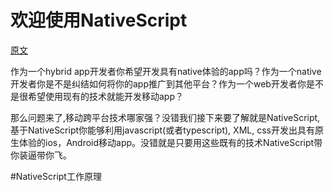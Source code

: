 # 欢迎使用NativeScript

[原文](http://docs.nativescript.org/index)

作为一个hybrid app开发者你希望开发具有native体验的app吗？作为一个native开发者你是不是纠结如何将你的app推广到其他平台？作为一个web开发者你是不是很希望使用现有的技术就能开发移动app？

那么问题来了,移动跨平台技术哪家强？没错我们接下来要了解就是NativeScript,基于NativeScript你能够利用javascript(或者typescript), XML, css开发出具有原生体验的ios，Android移动app。没错就是只要用这些既有的技术NativeScript带你装逼带你飞。

#NativeScript工作原理
